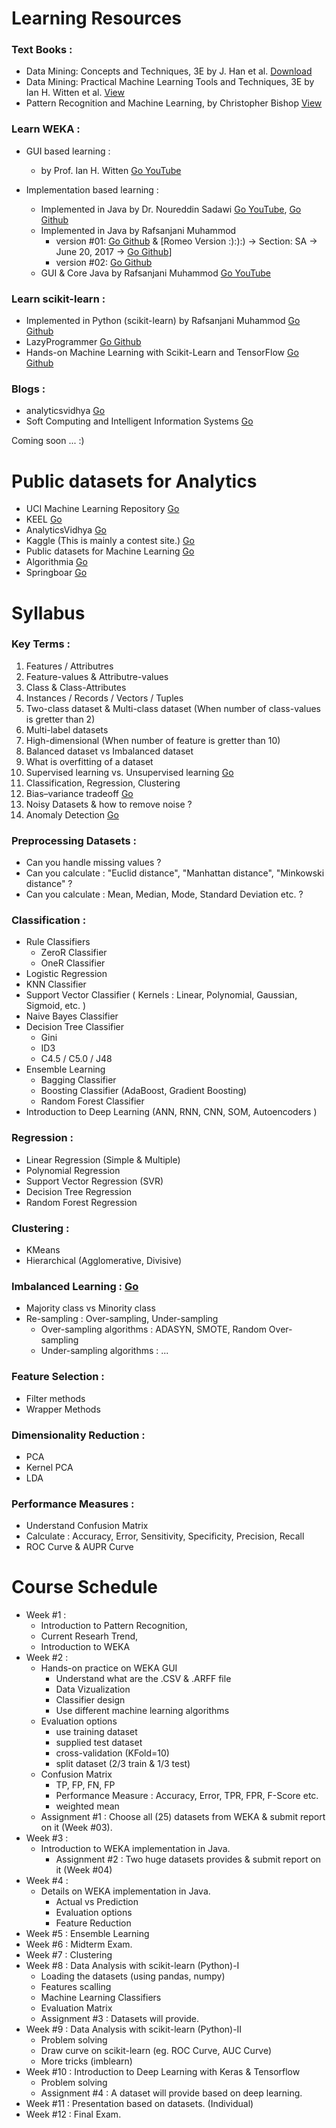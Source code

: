 # Learning Resources
### Text Books :
- Data Mining: Concepts and Techniques, 3E by J. Han et al. [Download](http://myweb.sabanciuniv.edu/rdehkharghani/files/2016/02/The-Morgan-Kaufmann-Series-in-Data-Management-Systems-Jiawei-Han-Micheline-Kamber-Jian-Pei-Data-Mining.-Concepts-and-Techniques-3rd-Edition-Morgan-Kaufmann-2011.pdf)
- Data Mining: Practical Machine Learning Tools and Techniques, 3E by Ian H. Witten et al. [View](https://www.amazon.com/Data-Mining-Practical-Techniques-Management/dp/0123748569)
- Pattern Recognition and Machine Learning, by Christopher Bishop [View](https://www.amazon.com/Pattern-Recognition-Learning-Information-Statistics/dp/0387310738)

### Learn WEKA :

- GUI based learning :
  - by Prof. Ian H. Witten [Go YouTube](https://www.youtube.com/user/WekaMOOC/playlists)
  
- Implementation based learning :
  - Implemented in Java by Dr. Noureddin Sadawi [Go YouTube](https://www.youtube.com/playlist?list=PLea0WJq13cnBVfsPVNyRAus2NK-KhCuzJ), [Go Github](https://github.com/nsadawi/WEKA-API/tree/master/src)
  - Implemented in Java by Rafsanjani Muhammod
    - version #01: [Go Github](https://github.com/mrzResearchArena/Machine-Learning-Algorithms-with-WEKA/blob/master/MainClassV1.java) & [Romeo Version :):):) -> Section: SA -> June 20, 2017 -> [Go Github](https://github.com/mrzResearchArena/Machine-Learning-Algorithms-with-WEKA/blob/master/Romeo.java)]
    - version #02: [Go Github](https://github.com/mrzResearchArena/Machine-Learning-Algorithms-with-WEKA/blob/master/MainClassV2.java)
  - GUI & Core Java by Rafsanjani Muhammod [Go YouTube](https://www.youtube.com/playlist?list=PL3BNX6CPOw7q66qsYIcF18sswBN1sJcAm)
  
### Learn scikit-learn :
- Implemented in Python (scikit-learn) by Rafsanjani Muhammod [Go Github](https://github.com/mrzResearchArena/Machine-Learning-Algorithms-with-Python)
- LazyProgrammer [Go Github](https://github.com/lazyprogrammer)
- Hands-on Machine Learning with Scikit-Learn and TensorFlow [Go Github](https://github.com/ageron/handson-ml)



### Blogs :
- analyticsvidhya [Go](https://www.analyticsvidhya.com/blog/2016/10/16-new-must-watch-tutorials-courses-on-machine-learning/)
- Soft Computing and Intelligent Information Systems [Go](http://sci2s.ugr.es/imbalanced#Introduction%20to%20Classification%20with%20Imbalanced%20Datasets)

Coming soon ... :)

# Public datasets for Analytics
- UCI Machine Learning Repository [Go](http://archive.ics.uci.edu/ml/datasets.html)
- KEEL [Go](http://keel.es/)
- AnalyticsVidhya [Go](https://www.analyticsvidhya.com/blog/2016/11/25-websites-to-find-datasets-for-data-science-projects/)
- Kaggle (This is mainly a contest site.) [Go](https://www.kaggle.com/datasets)
- Public datasets for Machine Learning [Go](http://homepages.inf.ed.ac.uk/rbf/IAPR/researchers/MLPAGES/mldat.htm)
- Algorithmia [Go](http://blog.algorithmia.com/machine-learning-datasets-for-data-scientists/)
- Springboar [Go](https://www.springboard.com/blog/free-public-data-sets-data-science-project/)


# Syllabus

### Key Terms :
  1. Features / Attributres
  2. Feature-values & Attributre-values
  3. Class & Class-Attributes
  4. Instances / Records / Vectors / Tuples
  5. Two-class dataset & Multi-class dataset (When number of class-values is gretter than 2)
  6. Multi-label datasets
  7. High-dimensional (When number of feature is gretter than 10)
  8. Balanced dataset vs Imbalanced dataset
  9. What is overfitting of a dataset
  10. Supervised learning vs. Unsupervised learning [Go](http://dataaspirant.com/2014/09/19/supervised-and-unsupervised-learning/)
  11. Classification, Regression, Clustering
  12. Bias–variance tradeoff [Go](http://www.learnopencv.com/bias-variance-tradeoff-in-machine-learning/)
  13. Noisy Datasets & how to remove noise ?
  14. Anomaly Detection [Go](http://cucis.ece.northwestern.edu/projects/DMS/publications/AnomalyDetection.pdf)
  
    
### Preprocessing Datasets :
- Can you handle missing values ?
- Can you calculate : "Euclid distance", "Manhattan distance", "Minkowski distance" ?
- Can you calculate : Mean, Median, Mode, Standard Deviation etc. ?

### Classification :
- Rule Classifiers
  - ZeroR Classifier
  - OneR Classifier
- Logistic Regression
- KNN Classifier
- Support Vector Classifier ( Kernels : Linear, Polynomial, Gaussian, Sigmoid, etc. )
- Naive Bayes Classifier
- Decision Tree Classifier
  - Gini
  - ID3
  - C4.5 / C5.0 / J48
- Ensemble Learning
  - Bagging Classifier
  - Boosting Classifier (AdaBoost, Gradient Boosting)
  - Random Forest Classifier
- Introduction to Deep Learning (ANN, RNN, CNN, SOM, Autoencoders )  

### Regression :
- Linear Regression (Simple & Multiple)
- Polynomial Regression
- Support Vector Regression (SVR)
- Decision Tree Regression
- Random Forest Regression

### Clustering :
- KMeans
- Hierarchical (Agglomerative, Divisive)

### Imbalanced Learning : [Go](https://svds.com/learning-imbalanced-classes/)
- Majority class vs Minority class
- Re-sampling : Over-sampling, Under-sampling
  - Over-sampling algorithms : ADASYN, SMOTE, Random Over-sampling
  - Under-sampling algorithms : ...

### Feature Selection :
- Filter methods
- Wrapper Methods

### Dimensionality Reduction :
- PCA
- Kernel PCA
- LDA

### Performance Measures :
- Understand Confusion Matrix
- Calculate : Accuracy, Error, Sensitivity, Specificity, Precision, Recall
- ROC Curve & AUPR Curve

# Course Schedule
  - Week #1 :
    - Introduction to Pattern Recognition,
    - Current Researh Trend, 
    - Introduction to WEKA
  - Week #2 :
    - Hands-on practice on WEKA GUI
      - Understand what are the .CSV & .ARFF file
      - Data Vizualization
      - Classifier design
      - Use different machine learning algorithms
    - Evaluation options
      - use training dataset
      - supplied test dataset
      - cross-validation (KFold=10)
      - split dataset (2/3 train & 1/3 test)
    - Confusion Matrix
      - TP, FP, FN, FP
      - Performance Measure : Accuracy, Error, TPR, FPR, F-Score etc.
      - weighted mean
    - Assignment #1 : Choose all (25) datasets from WEKA & submit report on it (Week #03).
  - Week #3 :
    - Introduction to WEKA implementation in Java.
      - Assignment #2 : Two huge datasets provides & submit report on it (Week #04)
  - Week #4 :
    - Details on WEKA implementation in Java.
      - Actual vs Prediction
      - Evaluation options
      - Feature Reduction
  - Week #5 : Ensemble Learning
  - Week #6 : Midterm Exam.
  - Week #7 : Clustering
  - Week #8 : Data Analysis with scikit-learn (Python)-I
    - Loading the datasets (using pandas, numpy)
    - Features scalling
    - Machine Learning Classifiers
    - Evaluation Matrix
    - Assignment #3 : Datasets will provide.
  - Week #9 : Data Analysis with scikit-learn (Python)-II
    - Problem solving
    - Draw curve on scikit-learn (eg. ROC Curve, AUC Curve)
    - More tricks (imblearn)
  - Week #10 : Introduction to Deep Learning with Keras & Tensorflow
    - Problem solving
    - Assignment #4 : A dataset will provide based on deep learning.
  - Week #11 : Presentation based on datasets. (Individual)
  - Week #12 : Final Exam.
